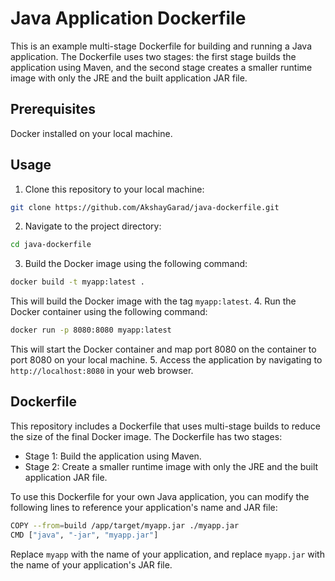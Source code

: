 # Java Application Dockerfile
This is an example multi-stage Dockerfile for building and running a Java application. The Dockerfile uses two stages: the first stage builds the application using Maven, and the second stage creates a smaller runtime image with only the JRE and the built application JAR file.

## Prerequisites
Docker installed on your local machine.
## Usage
1. Clone this repository to your local machine:
```bash
git clone https://github.com/AkshayGarad/java-dockerfile.git
```
2. Navigate to the project directory:
```bash
cd java-dockerfile
```
3. Build the Docker image using the following command:
```bash
docker build -t myapp:latest .
```
This will build the Docker image with the tag `myapp:latest`.
4. Run the Docker container using the following command:
```bash
docker run -p 8080:8080 myapp:latest
```
This will start the Docker container and map port 8080 on the container to port 8080 on your local machine.
5. Access the application by navigating to `http://localhost:8080` in your web browser.

## Dockerfile
This repository includes a Dockerfile that uses multi-stage builds to reduce the size of the final Docker image. The Dockerfile has two stages:

- Stage 1: Build the application using Maven.
- Stage 2: Create a smaller runtime image with only the JRE and the built application JAR file.

To use this Dockerfile for your own Java application, you can modify the following lines to reference your application's name and JAR file:
```bash
COPY --from=build /app/target/myapp.jar ./myapp.jar
CMD ["java", "-jar", "myapp.jar"]
```
Replace `myapp` with the name of your application, and replace `myapp.jar` with the name of your application's JAR file.